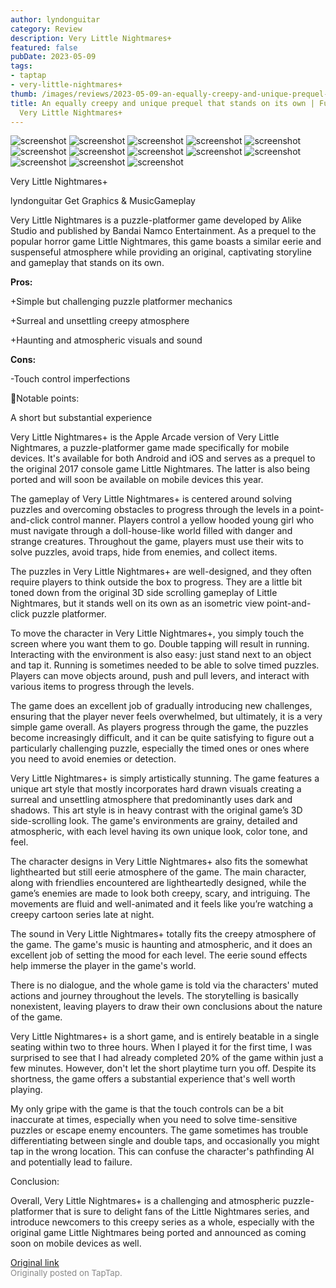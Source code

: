 ```yaml
---
author: lyndonguitar
category: Review
description: Very Little Nightmares+
featured: false
pubDate: 2023-05-09
tags:
- taptap
- very-little-nightmares+
thumb: /images/reviews/2023-05-09-an-equally-creepy-and-unique-prequel-that-stands-on-its-own--full-review---very-little-ni-0.avif
title: An equally creepy and unique prequel that stands on its own | Full Review -
  Very Little Nightmares+
---
```


<div class="gallery">
  <img src="/images/reviews/2023-05-09-an-equally-creepy-and-unique-prequel-that-stands-on-its-own--full-review---very-little-ni-0.avif" alt="screenshot" />
  <img src="/images/reviews/2023-05-09-an-equally-creepy-and-unique-prequel-that-stands-on-its-own--full-review---very-little-ni-1.avif" alt="screenshot" />
  <img src="/images/reviews/2023-05-09-an-equally-creepy-and-unique-prequel-that-stands-on-its-own--full-review---very-little-ni-2.avif" alt="screenshot" />
  <img src="/images/reviews/2023-05-09-an-equally-creepy-and-unique-prequel-that-stands-on-its-own--full-review---very-little-ni-3.avif" alt="screenshot" />
  <img src="/images/reviews/2023-05-09-an-equally-creepy-and-unique-prequel-that-stands-on-its-own--full-review---very-little-ni-4.avif" alt="screenshot" />
  <img src="/images/reviews/2023-05-09-an-equally-creepy-and-unique-prequel-that-stands-on-its-own--full-review---very-little-ni-5.avif" alt="screenshot" />
  <img src="/images/reviews/2023-05-09-an-equally-creepy-and-unique-prequel-that-stands-on-its-own--full-review---very-little-ni-6.avif" alt="screenshot" />
  <img src="/images/reviews/2023-05-09-an-equally-creepy-and-unique-prequel-that-stands-on-its-own--full-review---very-little-ni-7.avif" alt="screenshot" />
  <img src="/images/reviews/2023-05-09-an-equally-creepy-and-unique-prequel-that-stands-on-its-own--full-review---very-little-ni-8.avif" alt="screenshot" />
  <img src="/images/reviews/2023-05-09-an-equally-creepy-and-unique-prequel-that-stands-on-its-own--full-review---very-little-ni-9.avif" alt="screenshot" />
  <img src="/images/reviews/2023-05-09-an-equally-creepy-and-unique-prequel-that-stands-on-its-own--full-review---very-little-ni-10.avif" alt="screenshot" />
  <img src="/images/reviews/2023-05-09-an-equally-creepy-and-unique-prequel-that-stands-on-its-own--full-review---very-little-ni-11.avif" alt="screenshot" />
  <img src="/images/reviews/2023-05-09-an-equally-creepy-and-unique-prequel-that-stands-on-its-own--full-review---very-little-ni-12.avif" alt="screenshot" />
</div>

Very Little Nightmares+

lyndonguitar
Get
Graphics & MusicGameplay

Very Little Nightmares is a puzzle-platformer game developed by Alike Studio and published by Bandai Namco Entertainment. As a prequel to the popular horror game Little Nightmares, this game boasts a similar eerie and suspenseful atmosphere while providing an original, captivating storyline and gameplay that stands on its own.


**Pros:**


+Simple but challenging puzzle platformer mechanics

+Surreal and unsettling creepy atmosphere

+Haunting and atmospheric visuals and sound


**Cons:**


-Touch control imperfections

📝Notable points:

A short but substantial experience

Very Little Nightmares+ is the Apple Arcade version of Very Little Nightmares, a puzzle-platformer game made specifically for mobile devices. It's available for both Android and iOS and serves as a prequel to the original 2017 console game Little Nightmares. The latter is also being ported and will soon be available on mobile devices this year.

The gameplay of Very Little Nightmares+ is centered around solving puzzles and overcoming obstacles to progress through the levels in a point-and-click control manner. Players control a yellow hooded young girl who must navigate through a doll-house-like world filled with danger and strange creatures. Throughout the game, players must use their wits to solve puzzles, avoid traps, hide from enemies, and collect items.

The puzzles in Very Little Nightmares+ are well-designed, and they often require players to think outside the box to progress. They are a little bit toned down from the original 3D side scrolling gameplay of Little Nightmares, but it stands well on its own as an isometric view point-and-click puzzle platformer.

To move the character in Very Little Nightmares+, you simply touch the screen where you want them to go. Double tapping will result in running. Interacting with the environment is also easy: just stand next to an object and tap it. Running is sometimes needed to be able to solve timed puzzles. Players can move objects around, push and pull levers, and interact with various items to progress through the levels.

The game does an excellent job of gradually introducing new challenges, ensuring that the player never feels overwhelmed, but ultimately, it is a very simple game overall. As players progress through the game, the puzzles become increasingly difficult, and it can be quite satisfying to figure out a particularly challenging puzzle, especially the timed ones or ones where you need to avoid enemies or detection.

Very Little Nightmares+ is simply artistically stunning. The game features a unique art style that mostly incorporates hard drawn visuals creating a surreal and unsettling atmosphere that predominantly uses dark and shadows. This art style is in heavy contrast with the original game’s 3D side-scrolling look. The game's environments are grainy, detailed and atmospheric, with each level having its own unique look, color tone, and feel.

The character designs in Very Little Nightmares+ also fits the somewhat lighthearted but still eerie atmosphere of the game. The main character, along with friendlies encountered are lightheartedly designed, while the game’s enemies are made to look both creepy, scary, and intriguing. The movements are fluid and well-animated and it feels like you’re watching a creepy cartoon series late at night.

The sound in Very Little Nightmares+ totally fits the creepy atmosphere of the game. The game's music is haunting and atmospheric, and it does an excellent job of setting the mood for each level. The eerie sound effects help immerse the player in the game's world.

There is no dialogue, and the whole game is told via the characters' muted actions and journey throughout the levels. The storytelling is basically nonexistent, leaving players to draw their own conclusions about the nature of the game.

Very Little Nightmares+ is a short game, and is entirely beatable in a single seating within two to three hours. When I played it for the first time, I was surprised to see that I had already completed 20% of the game within just a few minutes. However, don't let the short playtime turn you off. Despite its shortness, the game offers a substantial experience that's well worth playing.

My only gripe with the game is that the touch controls can be a bit inaccurate at times, especially when you need to solve time-sensitive puzzles or escape enemy encounters. The game sometimes has trouble differentiating between single and double taps, and occasionally you might tap in the wrong location. This can confuse the character's pathfinding AI and potentially lead to failure.

Conclusion:

Overall, Very Little Nightmares+ is a challenging and atmospheric puzzle-platformer that is sure to delight fans of the Little Nightmares series, and introduce newcomers to this creepy series as a whole, especially with the original game Little Nightmares being ported and announced as coming soon on mobile devices as well.

[Original link](https://www.taptap.io/post/5381463)<br><span style="font-size: 0.95em; color: #888;">Originally posted on TapTap.</span>